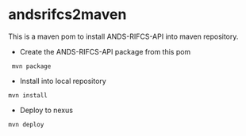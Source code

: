 andsrifcs2maven
===============

This is a maven pom to install ANDS-RIFCS-API into maven repository.

- Create the ANDS-RIFCS-API package from this pom 
```
 mvn package
```
-  Install into local repository
```
mvn install
```
- Deploy to nexus
```
mvn deploy
```